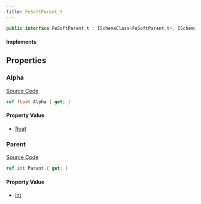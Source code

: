 ```yaml
---
title: FeSoftParent_t
---
```


```csharp
public interface FeSoftParent_t : ISchemaClass<FeSoftParent_t>, ISchemaField, ISchemaClass, INativeHandle
```

#### Implements

## Properties

### Alpha

[Source Code](https://github.com/swiftly-solution/swiftlys2/blob/beta/managed/src/SwiftlyS2.Generated/Schemas/Interfaces/FeSoftParent_t.cs#L18)

```csharp
ref float Alpha { get; }
```

#### Property Value

- [float](https://learn.microsoft.com/dotnet/api/system.single)

### Parent

[Source Code](https://github.com/swiftly-solution/swiftlys2/blob/beta/managed/src/SwiftlyS2.Generated/Schemas/Interfaces/FeSoftParent_t.cs#L16)

```csharp
ref int Parent { get; }
```

#### Property Value

- [int](https://learn.microsoft.com/dotnet/api/system.int32)

